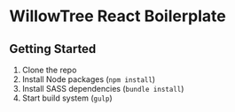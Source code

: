 # WillowTree React Boilerplate

## Getting Started

1. Clone the repo
2. Install Node packages (`npm install`)
3. Install SASS dependencies (`bundle install`)
4. Start build system (`gulp`)


